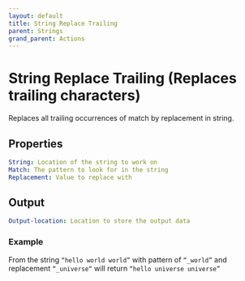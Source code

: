 ```yaml
---
layout: default
title: String Replace Trailing
parent: Strings
grand_parent: Actions
---
```

# String Replace Trailing (Replaces trailing characters)
Replaces all trailing occurrences of match by replacement in string.

## Properties
```yaml
String: Location of the string to work on
Match: The pattern to look for in the string
Replacement: Value to replace with
```

## Output
```yaml
Output-location: Location to store the output data
```

### Example
From the string `“hello world world”` with pattern of `“_world”` and replacement `“_universe“` will return `“hello universe universe”`
